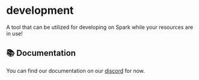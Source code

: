 # development
A tool that can be utilized for developing on Spark while your resources are in use!

## 📚 Documentation
You can find our documentation on our [discord](https://discord.gg/V3qMFJhWas) for now.
